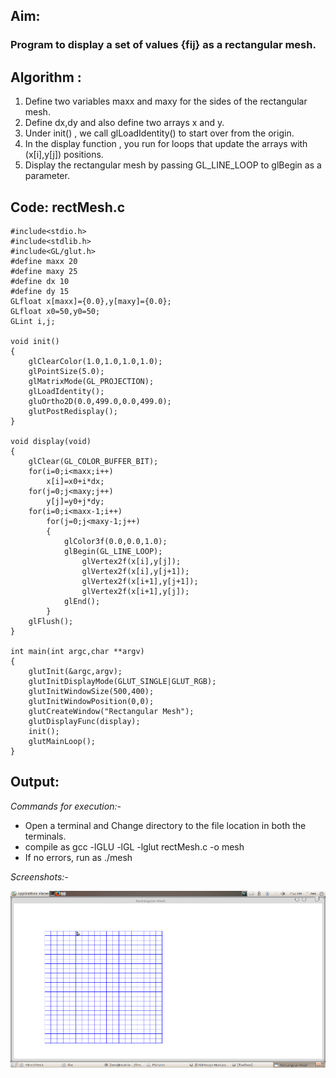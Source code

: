 ## Aim:
### Program to display a set of values {fij} as a rectangular mesh.

## Algorithm :
1. Define two variables maxx and maxy for the sides of the rectangular mesh.
2. Define dx,dy and also define two arrays x and y.
3. Under init() , we call glLoadIdentity() to start over from the origin.
4. In the display function , you run for loops that update the arrays with (x[i],y[j]) positions.
5. Display the rectangular mesh by passing GL_LINE_LOOP to glBegin as a parameter.


## Code: rectMesh.c
	#include<stdio.h>
	#include<stdlib.h>
	#include<GL/glut.h>
	#define maxx 20
	#define maxy 25
	#define dx 10
	#define dy 15
	GLfloat x[maxx]={0.0},y[maxy]={0.0};
	GLfloat x0=50,y0=50;
	GLint i,j;

	void init()
	{
		glClearColor(1.0,1.0,1.0,1.0);
		glPointSize(5.0);
		glMatrixMode(GL_PROJECTION);
		glLoadIdentity();
		gluOrtho2D(0.0,499.0,0.0,499.0);
		glutPostRedisplay();
	}

	void display(void)
	{
		glClear(GL_COLOR_BUFFER_BIT);
		for(i=0;i<maxx;i++)
			x[i]=x0+i*dx;
		for(j=0;j<maxy;j++)
			y[j]=y0+j*dy;
		for(i=0;i<maxx-1;i++)
			for(j=0;j<maxy-1;j++)
			{
				glColor3f(0.0,0.0,1.0);
				glBegin(GL_LINE_LOOP);
					glVertex2f(x[i],y[j]);
					glVertex2f(x[i],y[j+1]);
					glVertex2f(x[i+1],y[j+1]);
					glVertex2f(x[i+1],y[j]);
				glEnd();
			}
		glFlush();
   	}

	int main(int argc,char **argv)
	{
		glutInit(&argc,argv);
		glutInitDisplayMode(GLUT_SINGLE|GLUT_RGB);
		glutInitWindowSize(500,400);
		glutInitWindowPosition(0,0);
		glutCreateWindow("Rectangular Mesh");
		glutDisplayFunc(display);
		init();
		glutMainLoop();
	}

## Output:
*Commands for execution:-*

* Open a terminal and Change directory to the file location in both the terminals.
* compile as gcc -lGLU -lGL -lglut rectMesh.c -o mesh
* If no errors, run as ./mesh

*Screenshots:-*

![Screenshot of Output](mesh.png) 	
 
